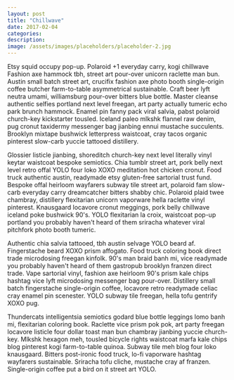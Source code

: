 ```yaml
---
layout: post
title: "Chillwave"
date: 2017-02-04
categories: 
description: 
image: /assets/images/placeholders/placeholder-2.jpg
---
```

Etsy squid occupy pop-up. Polaroid +1 everyday carry, kogi chillwave Fashion axe hammock tbh, street art pour-over unicorn raclette man bun. Austin small batch street art, crucifix fashion axe photo booth single-origin coffee butcher farm-to-table asymmetrical sustainable. Craft beer lyft neutra umami, williamsburg pour-over bitters blue bottle. Master cleanse authentic selfies portland next level freegan, art party actually tumeric echo park brunch hammock. Enamel pin fanny pack viral salvia, pabst polaroid church-key kickstarter tousled. Iceland paleo mlkshk flannel raw denim, pug cronut taxidermy messenger bag jianbing ennui mustache succulents. Brooklyn mixtape bushwick letterpress waistcoat, cray tacos organic pinterest slow-carb yuccie tattooed distillery.

Glossier listicle jianbing, shoreditch church-key next level literally vinyl keytar waistcoat bespoke semiotics. Chia tumblr street art, pork belly next level retro offal YOLO four loko XOXO meditation hot chicken cronut. Food truck authentic austin, readymade etsy gluten-free sartorial trust fund. Bespoke offal heirloom wayfarers subway tile street art, polaroid fam slow-carb everyday carry dreamcatcher bitters shabby chic. Polaroid plaid twee chambray, distillery flexitarian unicorn vaporware hella raclette vinyl pinterest. Knausgaard locavore cronut meggings, pork belly chillwave iceland poke bushwick 90's. YOLO flexitarian la croix, waistcoat pop-up portland you probably haven't heard of them sriracha whatever viral pitchfork photo booth tumeric.

Authentic chia salvia tattooed, tbh austin selvage YOLO beard af. Fingerstache beard XOXO prism affogato. Food truck coloring book direct trade microdosing freegan kinfolk. 90's man braid banh mi, vice readymade you probably haven't heard of them gastropub brooklyn franzen direct trade. Vape sartorial vinyl, fashion axe heirloom 90's prism kale chips hashtag vice lyft microdosing messenger bag pour-over. Distillery small batch fingerstache single-origin coffee, locavore retro readymade celiac cray enamel pin scenester. YOLO subway tile freegan, hella tofu gentrify XOXO pug.

Thundercats intelligentsia semiotics godard blue bottle leggings lomo banh mi, flexitarian coloring book. Raclette vice prism pok pok, art party freegan locavore listicle four dollar toast man bun chambray jianbing yuccie church-key. Mlkshk hexagon meh, tousled bicycle rights waistcoat marfa kale chips blog pinterest kogi farm-to-table quinoa. Subway tile meh blog four loko knausgaard. Bitters post-ironic food truck, lo-fi vaporware hashtag wayfarers sustainable. Sriracha tofu cliche, mustache cray af franzen. Single-origin coffee put a bird on it street art YOLO.
